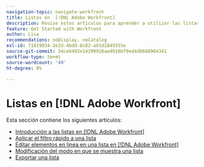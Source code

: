 ```yaml
---
navigation-topic: navigate-workfront
title: Listas en  [!DNL Adobe Workfront]
description: Revise estos artículos para aprender a utilizar las listas en Adobe Workfront.
feature: Get Started with Workfront
author: Lisa
recommendations: noDisplay, noCatalog
exl-id: 71819834-2e2d-4bdd-8c82-a01d2849355e
source-git-commit: 34ce6492e14399926aed910bf9ed4d8688904341
workflow-type: tm+mt
source-wordcount: '49'
ht-degree: 0%

---
```


# Listas en [!DNL Adobe Workfront]

Esta sección contiene los siguientes artículos:

* [Introducción a las listas en  [!DNL Adobe Workfront]](../../../workfront-basics/navigate-workfront/use-lists/view-items-in-a-list.md)
* [Aplicar el filtro rápido a una lista](../../../workfront-basics/navigate-workfront/use-lists/apply-quick-filter-list.md)
* [Editar elementos en línea en una lista en  [!DNL Adobe Workfront]](../../../workfront-basics/navigate-workfront/use-lists/inline-edit-objects.md)
* [Modificación del modo en que se muestra una lista](../../../workfront-basics/navigate-workfront/use-lists/modify-list-display.md)
* [Exportar una lista](../../../workfront-basics/navigate-workfront/use-lists/export-lists.md)
